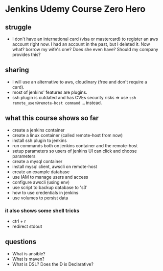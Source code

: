 # Jenkins Udemy Course Zero Hero

## struggle

- I don't have an international card (visa or mastercard) to register an aws
account right now. I had an account in the past, but I deleted it. Now what?
borrow my wife's one? Does she even have? Should my company provides this?

## sharing

- I will use an alternative to aws, cloudinary (free and don't require a card).
- most of jenkins' features are plugins.
- ssh plugin is outdated and has CVEs security risks => use `ssh remote_user@remote-host command …` instead.

## what this course shows so far

- create a jenkins container
- create a linux container (called remote-host from now)
- install ssh plugin to jenkins
- run commands both on jenkins container and the remote-host
- setup parameters so users of jenkins UI can click and choose parameters
- create a mysql container
- install mysql client, awscli on remote-host
- create an example database
- use IAM to manage users and access
- configure awscli (using env)
- use script to backup database to 's3'
- how to use credentials in jenkins
- use volumes to persist data

### it also shows some shell tricks

- ctrl + r
- redirect stdout

## questions

- What is ansible?
- What is maven?
- What is DSL? Does the D is Declarative?

